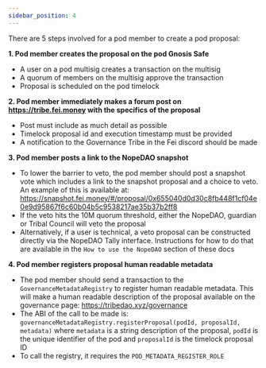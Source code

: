 ```yaml
---
sidebar_position: 4
---
```

There are 5 steps involved for a pod member to create a pod proposal:

**1.  Pod member creates the proposal on the pod Gnosis Safe**
- A user on a pod multisig creates a transaction on the multisig
- A quorum of members on the multisig approve the transaction
- Proposal is scheduled on the pod timelock

**2. Pod member immediately makes a forum post on https://tribe.fei.money with the specifics of the proposal**
- Post must include as much detail as possible
- Timelock proposal id and execution timestamp must be provided
- A notification to the Governance Tribe in the Fei discord should be made

**3. Pod member posts a link to the NopeDAO snapshot**
- To lower the barrier to veto, the pod member should post a snapshot vote which includes a link to the snapshot proposal and a choice to veto. An example of this is available at: https://snapshot.fei.money/#/proposal/0x655040d0d30c8fb448f1cf04e0e9d95867f6c60b04b5c9538217ae35b37b2ff8 
- If the veto hits the 10M quorum threshold, either the NopeDAO, guardian or Tribal Council will veto the proposal
- Alternatively, if a user is technical, a veto proposal can be constructed directly via the NopeDAO Tally interface. Instructions for how to do that are available in the `How to use the NopeDAO` section of these docs

**4. Pod member registers proposal human readable metadata**
- The pod member should send a transaction to the `GovernanceMetadataRegistry` to register human readable metadata. This will make a human readable description of the proposal available on the governance page: https://tribedao.xyz/governance 
- The ABI of the call to be made is: `governanceMetadataRegistry.registerProposal(podId, proposalId, metadata)` where `metadata` is a string description of the proposal, `podId` is the unique identifier of the pod and `proposalId` is the timelock proposal ID
- To call the registry, it requires the `POD_METADATA_REGISTER_ROLE`



